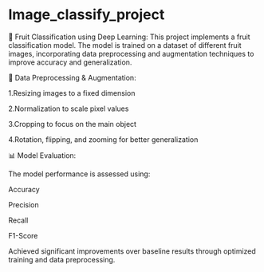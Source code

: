# Image_classify_project
🍎 Fruit Classification using Deep Learning: 
This project implements a fruit classification model. The model is trained on a dataset of different fruit images, incorporating data preprocessing and augmentation techniques to improve accuracy and generalization.

🔧 Data Preprocessing & Augmentation:

1.Resizing images to a fixed dimension

2.Normalization to scale pixel values

3.Cropping to focus on the main object

4.Rotation, flipping, and zooming for better generalization

📊 Model Evaluation:

The model performance is assessed using:

Accuracy

Precision

Recall

F1-Score

Achieved significant improvements over baseline results through optimized training and data preprocessing.
